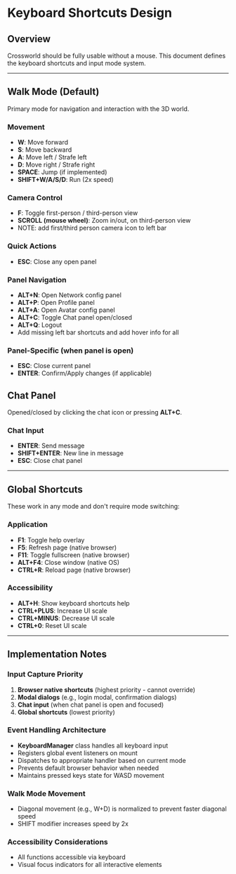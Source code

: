 # Keyboard Shortcuts Design

## Overview
Crossworld should be fully usable without a mouse. This document defines the keyboard shortcuts and input mode system.

---

## Walk Mode (Default)

Primary mode for navigation and interaction with the 3D world.

### Movement
- **W**: Move forward
- **S**: Move backward
- **A**: Move left / Strafe left
- **D**: Move right / Strafe right
- **SPACE**: Jump (if implemented)
- **SHIFT+W/A/S/D**: Run (2x speed)

### Camera Control
- **F**: Toggle first-person / third-person view
- **SCROLL (mouse wheel)**: Zoom in/out, on third-person view
- NOTE: add first/third person camera icon to left bar

### Quick Actions
- **ESC**: Close any open panel

### Panel Navigation
- **ALT+N**: Open Network config panel
- **ALT+P**: Open Profile panel
- **ALT+A**: Open Avatar config panel
- **ALT+C**: Toggle Chat panel open/closed
- **ALT+Q**: Logout
- Add missing left bar shortcuts and add hover info for all

### Panel-Specific (when panel is open)
- **ESC**: Close current panel
- **ENTER**: Confirm/Apply changes (if applicable)

## Chat Panel

Opened/closed by clicking the chat icon or pressing **ALT+C**.

### Chat Input
- **ENTER**: Send message
- **SHIFT+ENTER**: New line in message
- **ESC**: Close chat panel

---

## Global Shortcuts

These work in any mode and don't require mode switching:

### Application
- **F1**: Toggle help overlay
- **F5**: Refresh page (native browser)
- **F11**: Toggle fullscreen (native browser)
- **ALT+F4**: Close window (native OS)
- **CTRL+R**: Reload page (native browser)

### Accessibility
- **ALT+H**: Show keyboard shortcuts help
- **CTRL+PLUS**: Increase UI scale
- **CTRL+MINUS**: Decrease UI scale
- **CTRL+0**: Reset UI scale

---

## Implementation Notes

### Input Capture Priority
1. **Browser native shortcuts** (highest priority - cannot override)
2. **Modal dialogs** (e.g., login modal, confirmation dialogs)
3. **Chat input** (when chat panel is open and focused)
4. **Global shortcuts** (lowest priority)

### Event Handling Architecture
- **KeyboardManager** class handles all keyboard input
- Registers global event listeners on mount
- Dispatches to appropriate handler based on current mode
- Prevents default browser behavior when needed
- Maintains pressed keys state for WASD movement

### Walk Mode Movement
- Diagonal movement (e.g., W+D) is normalized to prevent faster diagonal speed
- SHIFT modifier increases speed by 2x

### Accessibility Considerations
- All functions accessible via keyboard
- Visual focus indicators for all interactive elements
